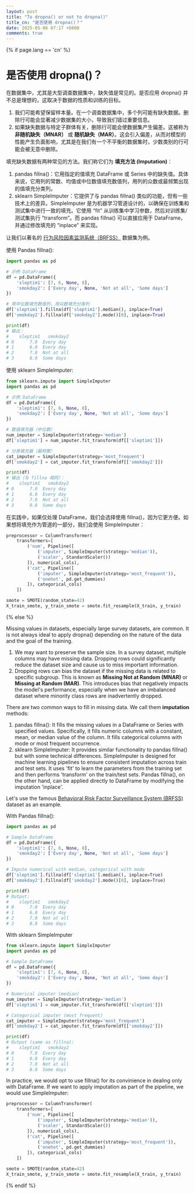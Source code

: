 ```yaml
---
layout: post
title: "To dropna() or not to dropna()"
title_cn: "是否使用 dropna()？"
date: 2025-05-06 07:17 +0800
comments: true
---
```

{% if page.lang == 'cn' %}

# 是否使用 dropna()？

在数据集中，尤其是大型调查数据集中，缺失值是常见的。是否应用 dropna() 并不总是理想的，这取决于数据的性质和训练的目标。

1. 我们可能希望保留样本量。在一个调查数据集中，多个列可能有缺失数据。删除行可能会显著减少数据集的大小，导致我们错过重要信息。
2. 如果缺失数据与特定子群体有关，删除行可能会使数据集产生偏差。这被称为 **非随机缺失（MNAR）** 或 **随机缺失（MAR）**。这会引入偏差，从而对模型的性能产生负面影响，尤其是在我们有一个不平衡的数据集时，少数类别的行可能会被无意中删除。

填充缺失数据有两种常见的方法。我们称它们为 **填充方法 (Imputation)**：

1. pandas fillna()：它用指定的值填充 DataFrame 或 Series 中的缺失值。具体来说，它用列的常数、均值或中位数值填充数值列，用列的众数或最频繁出现的值填充分类列。
2. sklearn SimpleImputer：它提供了与 pandas fillna() 类似的功能，但有一些技术上的差异。SimpleImputer 是为机器学习管道设计的，以确保在训练集和测试集中进行一致的填充。它使用 “fit” 从训练集中学习参数，然后对训练集/测试集执行 “transform”。而 pandas fillna() 可以直接应用于 DataFrame，并通过修改填充的 “inplace” 来实现。

让我们以著名的 [行为风险因素监测系统（BRFSS）](https://www.cdc.gov/brfss/annual_data/annual_data.htm) 数据集为例。

使用 Pandas fillna():
```python
import pandas as pd

# 示例 DataFrame
df = pd.DataFrame({
    'sleptim1': [7, 6, None, 8],
    'smokday2': ['Every day', None, 'Not at all', 'Some days']
})

# 用中位数填充数值列，用众数填充分类列
df['sleptim1'].fillna(df['sleptim1'].median(), inplace=True)
df['smokday2'].fillna(df['smokday2'].mode()[0], inplace=True)

print(df)
# 输出：
#    sleptim1   smokday2
# 0      7.0  Every day
# 1      6.0  Every day
# 2      7.0  Not at all
# 3      8.0  Some days
```


使用 sklearn SimpleImputer:

```python
from sklearn.impute import SimpleImputer
import pandas as pd

# 示例 DataFrame
df = pd.DataFrame({
    'sleptim1': [7, 6, None, 8],
    'smokday2': ['Every day', None, 'Not at all', 'Some days']
})

# 数值填充器（中位数）
num_imputer = SimpleImputer(strategy='median')
df['sleptim1'] = num_imputer.fit_transform(df[['sleptim1']])

# 分类填充器（最频繁）
cat_imputer = SimpleImputer(strategy='most_frequent')
df['smokday2'] = cat_imputer.fit_transform(df[['smokday2']])

print(df)
# 输出（与 fillna 相同）：
#    sleptim1   smokday2
# 0      7.0  Every day
# 1      6.0  Every day
# 2      7.0  Not at all
# 3      8.0  Some days
```


在实践中，如果仅处理 DataFrame，我们会选择使用 fillna()，因为它更方便。如果想将填充作为管道的一部分，我们会使用 SimpleImputer：


```python
preprocessor = ColumnTransformer(
    transformers=[
        ('num', Pipeline([
            ('imputer', SimpleImputer(strategy='median')),
            ('scaler', StandardScaler())
        ]), numerical_cols),
        ('cat', Pipeline([
            ('imputer', SimpleImputer(strategy='most_frequent')),
            ('onehot', pd.get_dummies)
        ]), categorical_cols)
    ])

smote = SMOTE(random_state=42)
X_train_smote, y_train_smote = smote.fit_resample(X_train, y_train)
```


{% else %}

Missing values in datasets, especially large survey datasets, are common. It is not always ideal to apply dropna() depending on the nature of the data and the goal of the training.

1. We may want to preserve the sample size. In a survey dataset, multiple columns may have missing data. Dropping rows could significantly reduce the dataset size and cause us to miss important information.
2. Dropping rows can bias the dataset if the missing data is related to specific subgroup. This is known as **Missing Not at Random (MNAR)** or **Missing at Random (MAR)**. This introduces bias that negatively impacts the model's performance, especially when we have an imbalanced dataset where minority class rows are inadvertently dropped.

There are two common ways to fill in missing data. We call them **imputation** methods:

1. pandas fillna(): It fills the missing values in a DataFrame or Series with specified values. Specifically, it fills numeric columns with a constant, mean, or median value of the column. It fills categorical columns with mode or most frequent occurrence.
2. sklearn SimpleImputer: It provides similar functionality to pandas fillna() but with some technical differences. SimpleImputer is designed for machine learning pipelines to ensure consistent imputation across train and test sets. It uses 'fit' to learn the parameters from the training set and then performs 'transform' on the train/test sets. Pandas fillna(), on the other hand, can be applied directly to DataFrame by modifying the imputation 'inplace'.

Let's use the famous [Behavioral Risk Factor Surveillance System (BRFSS)](https://www.cdc.gov/brfss/annual_data/annual_data.htm) dataset as an example.

With Pandas fillna():
```python
import pandas as pd

# Sample DataFrame
df = pd.DataFrame({
    'sleptim1': [7, 6, None, 8],
    'smokday2': ['Every day', None, 'Not at all', 'Some days']
})

# Impute numerical with median, categorical with mode
df['sleptim1'].fillna(df['sleptim1'].median(), inplace=True)
df['smokday2'].fillna(df['smokday2'].mode()[0], inplace=True)

print(df)
# Output:
#    sleptim1   smokday2
# 0      7.0  Every day
# 1      6.0  Every day
# 2      7.0  Not at all
# 3      8.0  Some days
```

With sklearn SimpleImputer
```python
from sklearn.impute import SimpleImputer
import pandas as pd

# Sample DataFrame
df = pd.DataFrame({
    'sleptim1': [7, 6, None, 8],
    'smokday2': ['Every day', None, 'Not at all', 'Some days']
})

# Numerical imputer (median)
num_imputer = SimpleImputer(strategy='median')
df['sleptim1'] = num_imputer.fit_transform(df[['sleptim1']])

# Categorical imputer (most frequent)
cat_imputer = SimpleImputer(strategy='most_frequent')
df['smokday2'] = cat_imputer.fit_transform(df[['smokday2']])

print(df)
# Output (same as fillna):
#    sleptim1   smokday2
# 0      7.0  Every day
# 1      6.0  Every day
# 2      7.0  Not at all
# 3      8.0  Some days
```

In practice, we would opt to use fillna() for its convinience in dealing only with DataFrame.  If we want to apply imputation as part of the pipeline, we would use SimpleImputer:

```python
preprocessor = ColumnTransformer(
    transformers=[
        ('num', Pipeline([
            ('imputer', SimpleImputer(strategy='median')),
            ('scaler', StandardScaler())
        ]), numerical_cols),
        ('cat', Pipeline([
            ('imputer', SimpleImputer(strategy='most_frequent')),
            ('onehot', pd.get_dummies)
        ]), categorical_cols)
    ])

smote = SMOTE(random_state=42)
X_train_smote, y_train_smote = smote.fit_resample(X_train, y_train)
```


{% endif %}


